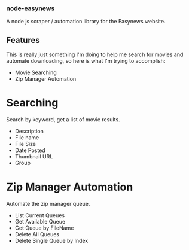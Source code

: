 ### node-easynews

A node js scraper / automation library for the Easynews website.

## Features

This is really just something I'm doing to help me search for movies and automate downloading, so here is what I'm trying to accomplish:

- Movie Searching
- Zip Manager Automation

# Searching

Search by keyword, get a list of movie results.

- Description
- File name
- File Size
- Date Posted
- Thumbnail URL
- Group

# Zip Manager Automation

Automate the zip manager queue.

- List Current Queues
- Get Available Queue
- Get Queue by FileName
- Delete All Queues
- Delete Single Queue by Index

